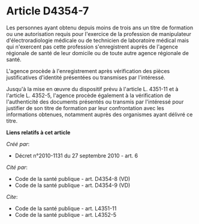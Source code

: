# Article D4354-7

Les personnes ayant obtenu depuis moins de trois ans un titre de formation ou une autorisation requis pour l'exercice de la
profession de manipulateur d'électroradiologie médicale ou de technicien de laboratoire médical mais qui n'exercent pas cette
profession s'enregistrent auprès de l'agence régionale de santé de leur domicile ou de toute autre agence régionale de santé.

L'agence procède à l'enregistrement après vérification des pièces justificatives d'identité présentées ou transmises par
l'intéressé. 

Jusqu'à la mise en œuvre du dispositif prévu à l'article L. 4351-11 et à l'article L. 4352-5, l'agence procède également à la
vérification de l'authenticité des documents présentés ou transmis par l'intéressé pour justifier de son titre de formation
par leur confrontation avec les informations obtenues, notamment auprès des organismes ayant délivré ce titre.

**Liens relatifs à cet article**

_Créé par_:

  - Décret n°2010-1131 du 27 septembre 2010 - art. 6

_Cité par_:

  - Code de la santé publique - art. D4354-8 (VD)
  - Code de la santé publique - art. D4354-9 (VD)

_Cite_:

  - Code de la santé publique - art. L4351-11
  - Code de la santé publique - art. L4352-5
